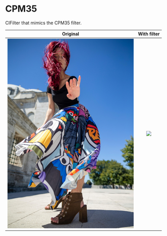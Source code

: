 # CPM35

CIFilter that mimics the CPM35 filter.

| Original                                    | With filter                                |
| :-----------------------------------------: | :----------------------------------------: |
| <img src="images/original.jpg" width="400"> | <img src="images/cpm35.jpg" width="400">   |